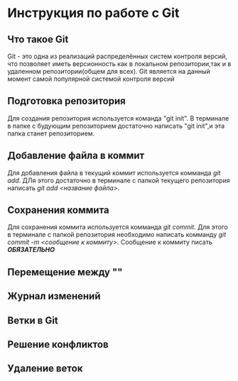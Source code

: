# Инструкция по работе c Git

## Что такое Git
Git - это одна из реализаций распределённых систем контроля версий, что позволяет иметь версионность как в локальном репозитории,так и в удаленном репозитории(общем для всех). Git является на данный момент самой популярной системой контроля версий
## Подготовка репозитория
Для создания репозитория используется команда "git init". В терминале в папке с будующим репозиторием достаточно написать "git init",и эта папка станет репозиторием.

## Добавление файла в коммит
Для добавления файла в текущий коммит используется комманда *git add*. ДЛя этого достаточно в терминале с папкой текущего репозитория написать *git add <название файла>*.

## Сохранения коммита
Для сохранения коммита используется комманда *git commit*. Для этого в терминале с папкой репозитория необходимо написать комманду *git commit -m <сообщение к коммиту>*. Сообщение к коммиту писать ***ОБЯЗАТЕЛЬНО***
## Перемещение между ""

## Журнал изменений

## Ветки в Git

## Решение конфликтов

## Удаление веток